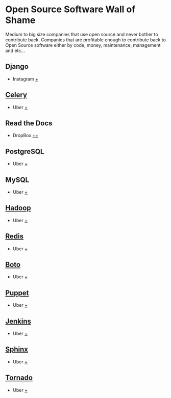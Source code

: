 # Open Source Software Wall of Shame

Medium to big size companies that use open source and never bother to contribute back.
Companies that are profitable enough to contribute back to Open Source software either by code, money, maintenance, management and etc...


## Django

* Instagram [+](http://instagram-engineering.tumblr.com/post/13649370142/what-powers-instagram-hundreds-of-instances)

## [Celery](http://www.celeryproject.org/)

* Uber [+](https://eng.uber.com/tech-stack-part-one/)

## Read the Docs

* DropBox [+](http://dropbox.readthedocs.io/en/latest/)[+](https://dropbox-sdk-python.readthedocs.io/en/master/)

## PostgreSQL

* Uber [+](https://eng.uber.com/tech-stack-part-one/)

## MySQL

* Uber [+](https://eng.uber.com/tech-stack-part-one/)

## [Hadoop](http://hadoop.apache.org/)

* Uber [+](https://eng.uber.com/tech-stack-part-one/)

## [Redis](http://redis.io/)

* Uber [+](https://eng.uber.com/tech-stack-part-one/)

## [Boto](http://docs.pythonboto.org/en/latest/)

* Uber [+](https://eng.uber.com/tech-stack-part-one/)

## [Puppet](https://en.wikipedia.org/wiki/Puppet_%28software%29)

* Uber [+](https://eng.uber.com/tech-stack-part-one/)

## [Jenkins](https://wiki.jenkins-ci.org/display/JENKINS/Meet+Jenkins)

* Uber [+](https://eng.uber.com/tech-stack-part-one/)

## [Sphinx](http://www.sphinx-doc.org/en/stable/)

* Uber [+](https://eng.uber.com/tech-stack-part-one/)

## [Tornado](http://www.tornadoweb.org/en/stable/)

* Uber [+](https://eng.uber.com/tech-stack-part-one/)
